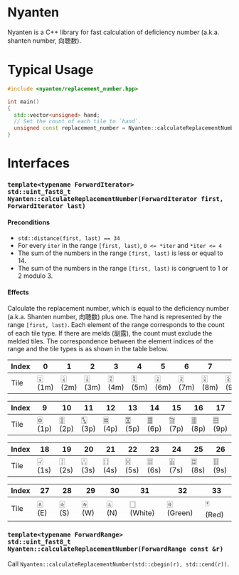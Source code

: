 # Nyanten

Nyanten is a C++ library for fast calculation of deficiency number (a.k.a. shanten number, 向聴数).

# Typical Usage

```cpp
#include <nyanten/replacement_number.hpp>

int main()
{
  std::vector<unsigned> hand;
  // Set the count of each tile to `hand`.
  unsigned const replacement_number = Nyanten::calculateReplacementNumber(hand);
}
```

# Interfaces

### `template<typename ForwardIterator>`<br/>`std::uint_fast8_t Nyanten::calculateReplacementNumber(ForwardIterator first, ForwardIterator last)`

#### Preconditions

- `std::distance(first, last) == 34`
- For every `iter` in the range `[first, last)`, `0 <= *iter` and `*iter <= 4`
- The sum of the numbers in the range `[first, last)` is less or equal to 14.
- The sum of the numbers in the range `[first, last)` is congruent to 1 or 2 modulo 3.

#### Effects

Calculate the replacement number, which is equal to the deficiency number (a.k.a. Shanten number, 向聴数) plus one. The hand is represented by the range `[first, last)`. Each element of the range corresponds to the count of each tile type. If there are melds (副露), the count must exclude the melded tiles. The correspondence between the element indices of the range and the tile types is as shown in the table below.

| Index |      0 |      1 |      2 |      3 |      4 |      5 |      6 |      7 |      8 |
|-------|--------|--------|--------|--------|--------|--------|--------|--------|--------|
| Tile  | 🀇 (1m) | 🀈 (2m) | 🀉 (3m) | 🀊 (4m) | 🀋 (5m) | 🀌 (6m) | 🀍 (7m) | 🀎 (8m) | 🀏 (9m) |

| Index |      9 |     10 |     11 |     12 |     13 |     14 |     15 |     16 |     17 |
|-------|--------|--------|--------|--------|--------|--------|--------|--------|--------|
| Tile  | 🀙 (1p) | 🀚 (2p) | 🀛 (3p) | 🀜 (4p) | 🀝 (5p) | 🀞 (6p) | 🀟 (7p) | 🀠 (8p) | 🀡 (9p) |

| Index |     18 |     19 |     20 |     21 |     22 |     23 |     24 |     25 |     26 |
|-------|--------|--------|--------|--------|--------|--------|--------|--------|--------|
| Tile  | 🀐 (1s) | 🀑 (2s) | 🀒 (3s) | 🀓 (4s) | 🀔 (5s) | 🀕 (6s) | 🀖 (7s) | 🀗 (8s) | 🀘 (9s) |

| Index |    27 |    28 |    29 |    30 |        31 |        32 |      33 |
|-------|-------|-------|-------|-------|-----------|-----------|---------|
| Tile  | 🀀 (E) | 🀁 (S) | 🀂 (W) | 🀃 (N) | 🀆 (White) | 🀅 (Green) | 🀄 (Red) |

### `template<typename ForwardRange>`<br/>`std::uint_fast8_t Nyanten::calculateReplacementNumber(ForwardRange const &r)`

Call `Nyanten::calculateReplacementNumber(std::cbegin(r), std::cend(r))`.

